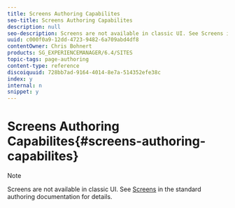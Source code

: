 ```yaml
---
title: Screens Authoring Capabilites
seo-title: Screens Authoring Capabilites
description: null
seo-description: Screens are not available in classic UI. See Screens in the standard authoring documentation for details.
uuid: c000f0a9-12dd-4723-9482-6a709abd4df8
contentOwner: Chris Bohnert
products: SG_EXPERIENCEMANAGER/6.4/SITES
topic-tags: page-authoring
content-type: reference
discoiquuid: 728bb7ad-9164-4014-8e7a-514352efe38c
index: y
internal: n
snippet: y
---
```


# Screens Authoring Capabilites{#screens-authoring-capabilites}

>[!NOTE]
>
>Screens are not available in classic UI. See [Screens](../../../screens/using/authoring-screens.md) in the standard authoring documentation for details.

